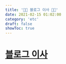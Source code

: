 ```yaml
---
title: '👋🏻 블로그 이사 👋🏻'
date: 2021-02-15 01:02:00
category: 'etc'
draft: false
showToc: true
---
```


<!-- 임시 저장 글 -->
<!-- Draft Post -->
<!-- Draft Post -->
<!-- Draft Post -->
<!-- Draft Post -->
<!-- Draft Post -->

# [블로그 이사](https://velog.io/@chajinjoo)
